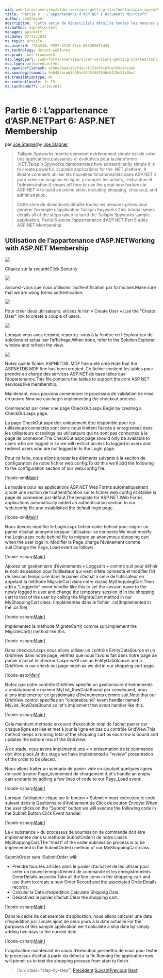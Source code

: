 ```yaml
---
uid: web-forms/overview/older-versions-getting-started/tailspin-spyworks/tailspin-spyworks-part-6
title: "Partie 6 : L’appartenance d’ASP.NET | Documents Microsoft"
author: JoeStagner
description: "Cette série de didacticiels détaille toutes les mesures prises pour générer l’exemple d’application Tailspin Spyworks. Partie 6 ajoute l’appartenance d’ASP.NET."
ms.author: aspnetcontent
manager: wpickett
ms.date: 07/21/2010
ms.topic: article
ms.assetid: f70a310c-9557-4743-82cb-655265676d39
ms.technology: dotnet-webforms
ms.prod: .net-framework
msc.legacyurl: /web-forms/overview/older-versions-getting-started/tailspin-spyworks/tailspin-spyworks-part-6
msc.type: authoredcontent
ms.openlocfilehash: efb0e2bed1172f42c7f1539f016fba305c47e3eb
ms.sourcegitcommit: 9a9483aceb34591c97451997036a9120c3fe2baf
ms.translationtype: MT
ms.contentlocale: fr-FR
ms.lasthandoff: 11/10/2017
---
```

<a name="part-6-aspnet-membership"></a><span data-ttu-id="9801a-104">Partie 6 : L’appartenance d’ASP.NET</span><span class="sxs-lookup"><span data-stu-id="9801a-104">Part 6: ASP.NET Membership</span></span>
====================
<span data-ttu-id="9801a-105">par [Joe Stagner](https://github.com/JoeStagner)</span><span class="sxs-lookup"><span data-stu-id="9801a-105">by [Joe Stagner](https://github.com/JoeStagner)</span></span>

> <span data-ttu-id="9801a-106">Tailspin Spyworks montre comment extrêmement simple est de créer des applications puissantes et évolutives pour la plateforme .NET.</span><span class="sxs-lookup"><span data-stu-id="9801a-106">Tailspin Spyworks demonstrates how extraordinarily simple it is to create powerful, scalable applications for the .NET platform.</span></span> <span data-ttu-id="9801a-107">Il illustre comment utiliser les nouvelles fonctionnalités dans ASP.NET 4 pour créer un magasin en ligne, y compris les achats, l’extraction et l’administration.</span><span class="sxs-lookup"><span data-stu-id="9801a-107">It shows off how to use the great new features in ASP.NET 4 to build an online store, including shopping, checkout, and administration.</span></span>
> 
> <span data-ttu-id="9801a-108">Cette série de didacticiels détaille toutes les mesures prises pour générer l’exemple d’application Tailspin Spyworks.</span><span class="sxs-lookup"><span data-stu-id="9801a-108">This tutorial series details all of the steps taken to build the Tailspin Spyworks sample application.</span></span> <span data-ttu-id="9801a-109">Partie 6 ajoute l’appartenance d’ASP.NET.</span><span class="sxs-lookup"><span data-stu-id="9801a-109">Part 6 adds ASP.NET Membership.</span></span>


## <a id="_Toc260221672"></a><span data-ttu-id="9801a-110">Utilisation de l’appartenance d’ASP.NET</span><span class="sxs-lookup"><span data-stu-id="9801a-110">Working with ASP.NET Membership</span></span>

![](tailspin-spyworks-part-6/_static/image1.png)

<span data-ttu-id="9801a-111">Cliquez sur la sécurité</span><span class="sxs-lookup"><span data-stu-id="9801a-111">Click Security</span></span>

![](tailspin-spyworks-part-6/_static/image1.jpg)

<span data-ttu-id="9801a-112">Assurez-vous que nous utilisons l’authentification par formulaire.</span><span class="sxs-lookup"><span data-stu-id="9801a-112">Make sure that we are using forms authentication.</span></span>

![](tailspin-spyworks-part-6/_static/image2.jpg)

<span data-ttu-id="9801a-113">Pour créer deux utilisateurs, utilisez le lien « Create User ».</span><span class="sxs-lookup"><span data-stu-id="9801a-113">Use the "Create User" link to create a couple of users.</span></span>

![](tailspin-spyworks-part-6/_static/image3.jpg)

<span data-ttu-id="9801a-114">Lorsque vous avez terminé, reportez-vous à la fenêtre de l’Explorateur de solutions et actualiser l’affichage.</span><span class="sxs-lookup"><span data-stu-id="9801a-114">When done, refer to the Solution Explorer window and refresh the view.</span></span>

![](tailspin-spyworks-part-6/_static/image2.png)

<span data-ttu-id="9801a-115">Notez que le fichier ASPNETDB. MDF fine a été créé.</span><span class="sxs-lookup"><span data-stu-id="9801a-115">Note that the ASPNETDB.MDF fine has been created.</span></span> <span data-ttu-id="9801a-116">Ce fichier contient les tables pour prendre en charge des services ASP.NET de base telles que l’appartenance.</span><span class="sxs-lookup"><span data-stu-id="9801a-116">This file contains the tables to support the core ASP.NET services like membership.</span></span>

<span data-ttu-id="9801a-117">Maintenant, nous pouvons commencer le processus de validation de mise en œuvre.</span><span class="sxs-lookup"><span data-stu-id="9801a-117">Now we can begin implementing the checkout process.</span></span>

<span data-ttu-id="9801a-118">Commencez par créer une page CheckOut.aspx.</span><span class="sxs-lookup"><span data-stu-id="9801a-118">Begin by creating a CheckOut.aspx page.</span></span>

<span data-ttu-id="9801a-119">La page CheckOut.aspx doit uniquement être disponible pour les utilisateurs connectés sont donc nous limitent l’accès à enregistrées dans les utilisateurs et redirige les utilisateurs qui ne sont pas connectés à la page de connexion.</span><span class="sxs-lookup"><span data-stu-id="9801a-119">The CheckOut.aspx page should only be available to users who are logged in so we will restrict access to logged in users and redirect users who are not logged in to the LogIn page.</span></span>

<span data-ttu-id="9801a-120">Pour ce faire, nous allons ajouter les éléments suivants à la section de configuration de notre fichier web.config.</span><span class="sxs-lookup"><span data-stu-id="9801a-120">To do this we'll add the following to the configuration section of our web.config file.</span></span>

[!code-xml[Main](tailspin-spyworks-part-6/samples/sample1.xml)]

<span data-ttu-id="9801a-121">Le modèle pour les applications ASP.NET Web Forms automatiquement ajouté une section de l’authentification sur le fichier web.config et établie la page de connexion par défaut.</span><span class="sxs-lookup"><span data-stu-id="9801a-121">The template for ASP.NET Web Forms applications automatically added an authentication section to our web.config file and established the default login page.</span></span>

[!code-xml[Main](tailspin-spyworks-part-6/samples/sample2.xml)]

<span data-ttu-id="9801a-122">Nous devons modifier le Login.aspx fichier code-behind pour migrer un panier d’achat anonyme lorsque l’utilisateur se connecte.</span><span class="sxs-lookup"><span data-stu-id="9801a-122">We must modify the Login.aspx code behind file to migrate an anonymous shopping cart when the user logs in.</span></span> <span data-ttu-id="9801a-123">Modifier la Page\_charge l’événement comme suit.</span><span class="sxs-lookup"><span data-stu-id="9801a-123">Change the Page\_Load event as follows.</span></span>

[!code-csharp[Main](tailspin-spyworks-part-6/samples/sample3.cs)]

<span data-ttu-id="9801a-124">Ajoutez un gestionnaire d’événements « LoggedIn » comme suit pour définir le nom de session pour l’utilisateur qui vient d’être connecté et modifier l’id de session temporaire dans le panier d’achat à celle de l’utilisateur en appelant la méthode MigrateCart dans notre classe MyShoppingCart.</span><span class="sxs-lookup"><span data-stu-id="9801a-124">Then add a "LoggedIn" event handler like this to set the session name to the newly logged in user and change the temporary session id in the shopping cart to that of the user by calling the MigrateCart method in our MyShoppingCart class.</span></span> <span data-ttu-id="9801a-125">(Implémentée dans le fichier .cs)</span><span class="sxs-lookup"><span data-stu-id="9801a-125">(Implemented in the .cs file)</span></span>

[!code-csharp[Main](tailspin-spyworks-part-6/samples/sample4.cs)]

<span data-ttu-id="9801a-126">Implémentez la méthode MigrateCart() comme suit.</span><span class="sxs-lookup"><span data-stu-id="9801a-126">Implement the MigrateCart() method like this.</span></span>

[!code-csharp[Main](tailspin-spyworks-part-6/samples/sample5.cs)]

<span data-ttu-id="9801a-127">Dans checkout.aspx nous allons utiliser un contrôle EntityDataSource et un GridView dans notre page, vérifiez que nous l’avons fait dans notre page de panier d’achat.</span><span class="sxs-lookup"><span data-stu-id="9801a-127">In checkout.aspx we'll use an EntityDataSource and a GridView in our check out page much as we did in our shopping cart page.</span></span>

[!code-aspx[Main](tailspin-spyworks-part-6/samples/sample6.aspx)]

<span data-ttu-id="9801a-128">Notez que notre contrôle GridView spécifie un gestionnaire d’événements « ondatabound » nommé MyList\_RowDataBound par conséquent, nous allons implémenter ce gestionnaire d’événements comme suit.</span><span class="sxs-lookup"><span data-stu-id="9801a-128">Note that our GridView control specifies an "ondatabound" event handler named MyList\_RowDataBound so let's implement that event handler like this.</span></span>

[!code-csharp[Main](tailspin-spyworks-part-6/samples/sample7.cs)]

<span data-ttu-id="9801a-129">Cela maintient méthode en cours d’exécution total de l’achat panier car chaque ligne est liée et met à jour la ligne en bas du contrôle GridView.</span><span class="sxs-lookup"><span data-stu-id="9801a-129">This method keeps a running total of the shopping cart as each row is bound and updates the bottom row of the GridView.</span></span>

<span data-ttu-id="9801a-130">À ce stade, nous avons implémenté une « « présentation de la commande doit être placé.</span><span class="sxs-lookup"><span data-stu-id="9801a-130">At this stage we have implemented a "review" presentation of the order to be placed.</span></span>

<span data-ttu-id="9801a-131">Nous allons traiter un scénario de panier vide en ajoutant quelques lignes de code à notre Page\_événement de chargement :</span><span class="sxs-lookup"><span data-stu-id="9801a-131">Let's handle an empty cart scenario by adding a few lines of code to our Page\_Load event:</span></span>

[!code-csharp[Main](tailspin-spyworks-part-6/samples/sample8.cs)]

<span data-ttu-id="9801a-132">Lorsque l’utilisateur clique sur le bouton « Submit » nous exécutera le code suivant dans le Gestionnaire d’événement de Click de bouton Envoyer.</span><span class="sxs-lookup"><span data-stu-id="9801a-132">When the user clicks on the "Submit" button we will execute the following code in the Submit Button Click Event handler.</span></span>

[!code-csharp[Main](tailspin-spyworks-part-6/samples/sample9.cs)]

<span data-ttu-id="9801a-133">La « substance » du processus de soumission de commande doit être implémentée dans la méthode SubmitOrder() de notre classe MyShoppingCart.</span><span class="sxs-lookup"><span data-stu-id="9801a-133">The "meat" of the order submission process is to be implemented in the SubmitOrder() method of our MyShoppingCart class.</span></span>

<span data-ttu-id="9801a-134">SubmitOrder sera :</span><span class="sxs-lookup"><span data-stu-id="9801a-134">SubmitOrder will:</span></span>

- <span data-ttu-id="9801a-135">Prendre tous les articles dans le panier d’achat et de les utiliser pour créer un nouvel enregistrement de commande et les enregistrements OrderDetails associés.</span><span class="sxs-lookup"><span data-stu-id="9801a-135">Take all the line items in the shopping cart and use them to create a new Order Record and the associated OrderDetails records.</span></span>
- <span data-ttu-id="9801a-136">Calculer la Date d’expédition.</span><span class="sxs-lookup"><span data-stu-id="9801a-136">Calculate Shipping Date.</span></span>
- <span data-ttu-id="9801a-137">Désactivez le panier d’achat.</span><span class="sxs-lookup"><span data-stu-id="9801a-137">Clear the shopping cart.</span></span>


[!code-csharp[Main](tailspin-spyworks-part-6/samples/sample10.cs)]

<span data-ttu-id="9801a-138">Dans le cadre de cet exemple d’application, nous allons calculer une date d’expédition par simple ajout de deux jours à la date actuelle.</span><span class="sxs-lookup"><span data-stu-id="9801a-138">For the purposes of this sample application we'll calculate a ship date by simply adding two days to the current date.</span></span>

[!code-csharp[Main](tailspin-spyworks-part-6/samples/sample11.cs)]

<span data-ttu-id="9801a-139">L’application maintenant en cours d’exécution permettra de nous pour tester le processus d’achat à partir du début à la fin.</span><span class="sxs-lookup"><span data-stu-id="9801a-139">Running the application now will permit us to test the shopping process from start to finish.</span></span>

>[!div class="step-by-step"]
<span data-ttu-id="9801a-140">[Précédent](tailspin-spyworks-part-5.md)
[Suivant](tailspin-spyworks-part-7.md)</span><span class="sxs-lookup"><span data-stu-id="9801a-140">[Previous](tailspin-spyworks-part-5.md)
[Next](tailspin-spyworks-part-7.md)</span></span>
